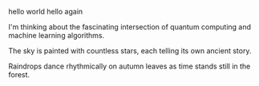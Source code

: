 hello world
hello again

I'm thinking about the fascinating intersection of quantum computing and machine learning algorithms.

The sky is painted with countless stars, each telling its own ancient story.

Raindrops dance rhythmically on autumn leaves as time stands still in the forest.